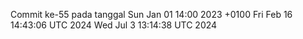 Commit ke-55 pada tanggal Sun Jan 01 14:00 2023 +0100
Fri Feb 16 14:43:06 UTC 2024
Wed Jul  3 13:14:38 UTC 2024
